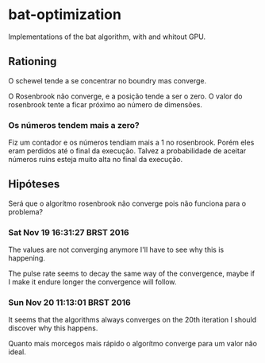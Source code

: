 bat-optimization
================

Implementations of the bat algorithm, with and whitout GPU.


Rationing
---------


O schewel tende a se concentrar no boundry mas converge.

O Rosenbrook não converge, e a posição tende a ser o zero.
O valor do rosenbrook tente a ficar próximo ao número de
dimensões.

### Os números tendem mais a zero?

Fiz um contador e os números tendiam mais a 1 no rosenbrook. Porém
eles eram perdidos até o final da execução. Talvez a probabilidade
de aceitar números ruins esteja muito alta no final da execução.


Hipóteses 
----------

Será que o algorítmo rosenbrook não converge pois não funciona
para o problema? 



### Sat Nov 19 16:31:27 BRST 2016

The values are not converging anymore I'll have to see why this is
happening.

The pulse rate seems to decay the same way of the convergence,
maybe if I make it endure longer the convergence will follow.


### Sun Nov 20 11:13:01 BRST 2016

It seems that the algorithms always converges on the 20th
iteration I should discover why this happens.

Quanto mais morcegos mais rápido o algorítmo converge para um
valor não ideal.
